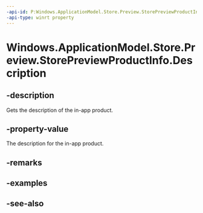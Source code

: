 ----api-id: P:Windows.ApplicationModel.Store.Preview.StorePreviewProductInfo.Description
-api-type: winrt property
---<!-- Property syntaxpublic string Description { get; }--># Windows.ApplicationModel.Store.Preview.StorePreviewProductInfo.Description## -descriptionGets the description of the in-app product.## -property-valueThe description for the in-app product.## -remarks## -examples## -see-also